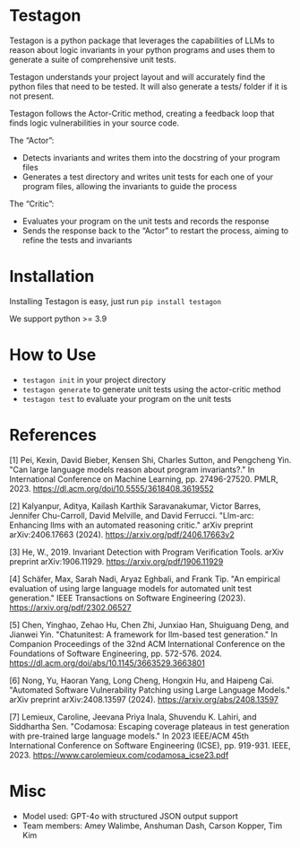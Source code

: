 # Testagon

Testagon is a python package that leverages the capabilities of LLMs to reason about logic invariants in your python programs and uses them to generate a suite of comprehensive unit tests. 

Testagon understands your project layout and will accurately find the python files that need to be tested. It will also generate a tests/ folder if it is not present. 

Testagon follows the Actor-Critic method, creating a feedback loop that finds logic vulnerabilities in your source code. 

The “Actor”:
- Detects invariants and writes them into the docstring of your program files
- Generates a test directory and writes unit tests for each one of your program files, allowing the invariants to guide the process

The “Critic”:
- Evaluates your program on the unit tests and records the response
- Sends the response back to the “Actor” to restart the process, aiming to refine the tests and invariants

# Installation

Installing Testagon is easy, just run `pip install testagon`

We support python >= 3.9

# How to Use

- `testagon init` in your project directory
- `testagon generate` to generate unit tests using the actor-critic method
- `testagon test` to evaluate your program on the unit tests

# References
<a id="1">[1]</a>
Pei, Kexin, David Bieber, Kensen Shi, Charles Sutton, and Pengcheng Yin. "Can large language models reason about program invariants?." In International Conference on Machine Learning, pp. 27496-27520. PMLR, 2023. https://dl.acm.org/doi/10.5555/3618408.3619552

<a id="2">[2]</a>
Kalyanpur, Aditya, Kailash Karthik Saravanakumar, Victor Barres, Jennifer Chu-Carroll, David Melville, and David Ferrucci. "Llm-arc: Enhancing llms with an automated reasoning critic." arXiv preprint arXiv:2406.17663 (2024). https://arxiv.org/pdf/2406.17663v2

<a id="3">[3]</a> 
He, W., 2019. Invariant Detection with Program Verification Tools. arXiv preprint arXiv:1906.11929. https://arxiv.org/pdf/1906.11929

<a id="4">[4]</a> 
Schäfer, Max, Sarah Nadi, Aryaz Eghbali, and Frank Tip. "An empirical evaluation of using large language models for automated unit test generation." IEEE Transactions on Software Engineering (2023). https://arxiv.org/pdf/2302.06527

<a id="5">[5]</a> 
Chen, Yinghao, Zehao Hu, Chen Zhi, Junxiao Han, Shuiguang Deng, and Jianwei Yin. "Chatunitest: A framework for llm-based test generation." In Companion Proceedings of the 32nd ACM International Conference on the Foundations of Software Engineering, pp. 572-576. 2024. https://dl.acm.org/doi/abs/10.1145/3663529.3663801

<a id="6">[6]</a> 
Nong, Yu, Haoran Yang, Long Cheng, Hongxin Hu, and Haipeng Cai. "Automated Software Vulnerability Patching using Large Language Models." arXiv preprint arXiv:2408.13597 (2024). https://arxiv.org/abs/2408.13597

<a id="7">[7]</a> 
Lemieux, Caroline, Jeevana Priya Inala, Shuvendu K. Lahiri, and Siddhartha Sen. "Codamosa: Escaping coverage plateaus in test generation with pre-trained large language models." In 2023 IEEE/ACM 45th International Conference on Software Engineering (ICSE), pp. 919-931. IEEE, 2023. https://www.carolemieux.com/codamosa_icse23.pdf

# Misc
- Model used: GPT-4o with structured JSON output support
- Team members: Amey Walimbe, Anshuman Dash, Carson Kopper, Tim Kim
